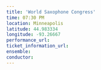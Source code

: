 ```yaml
---
title: 'World Saxophone Congress'
time: 07:30 PM
location: Minneapolis
latitude: 44.983334
longitude: -93.26667
performance_url: 
ticket_information_url: 
ensemble: 
conductor: 
---
```

